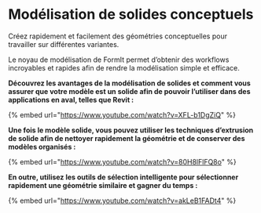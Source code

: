 # Modélisation de solides conceptuels

Créez rapidement et facilement des géométries conceptuelles pour travailler sur différentes variantes.

Le noyau de modélisation de FormIt permet d’obtenir des workflows incroyables et rapides afin de rendre la modélisation simple et efficace.

**Découvrez les avantages de la modélisation de solides et comment vous assurer que votre modèle est un solide afin de pouvoir l’utiliser dans des applications en aval, telles que Revit :**

{% embed url="https://www.youtube.com/watch?v=XFL-b1DgZiQ" %}

**Une fois le modèle solide, vous pouvez utiliser les techniques d’extrusion de solide afin de nettoyer rapidement la géométrie et de conserver des modèles organisés :**

{% embed url="https://www.youtube.com/watch?v=80H8lFlFQ8o" %}

**En outre, utilisez les outils de sélection intelligente pour sélectionner rapidement une géométrie similaire et gagner du temps :**

{% embed url="https://www.youtube.com/watch?v=akLeB1FADt4" %}
